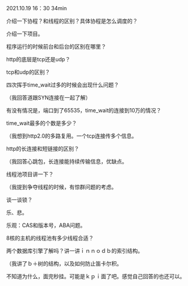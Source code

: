 2021.10.19  16：30 34min

介绍一下协程？和线程的区别？具体协程是怎么调度的？

介绍一下项目。

程序运行的时候前台和后台的区别在哪里？

http的底层是tcp还是udp？

tcp和udp的区别？

四次挥手time_wait过多的时候会出现什么问题？

（我回答道跟SYN连接在一起了解）

有没有情况是，端口到了65535，time_wait的连接到10万的情况？

time_wait最多的个数是多少？

（我想到http2.0的多路复用。一个tcp连接传多个信息。



http的长连接和短链接的区别？

（我回答心跳包，长连接能持续传输信息，优缺点。



线程池项目讲一下？

（我提到争夺线程的时候，有惊群问题的考虑。



谈一谈锁？

乐、悲。

乐观：CAS和版本号，ABA问题。



8核的主机的线程池有多少线程合适？

两个数据库引擎了解吗？讲一讲ｉｎｎｏｄｂ的索引结构。

（我讲了ｂ＋树的结构，以及如何防止笛卡尔积。



不知道为什么，面完秒挂。可能是ｋｐｉ面了吧。感觉自己回答的也还可以。
